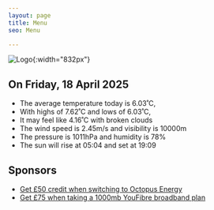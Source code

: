 ```yaml
---
layout: page
title: Menu
seo: Menu

---
```


![Logo](/images/logo.jpg){:width="832px"}

<!-- weather_marker starts -->
## On Friday, 18 April 2025

- The average temperature today is 6.03˚C,
- With highs of 7.62˚C and lows of 6.03˚C,
- It may feel like 4.16˚C with broken clouds
- The wind speed is 2.45m/s and visibility is 10000m
- The pressure is 1011hPa and humidity is 78%
- The sun will rise at 05:04 and set at 19:09

<!-- weather_marker ends -->

## Sponsors

- [Get £50 credit when switching to Octopus Energy](https://bit.ly/3oD1nnS)
- [Get £75 when taking a 1000mb YouFibre broadband plan](https://aklam.io/91zWhU?)



